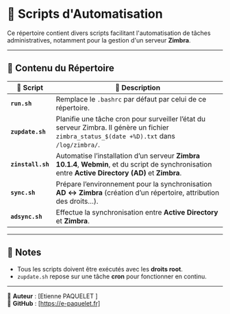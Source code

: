 # 📌 Scripts d'Automatisation

Ce répertoire contient divers scripts facilitant l'automatisation de tâches administratives, notamment pour la gestion d'un serveur **Zimbra**.

---

## 📂 Contenu du Répertoire

| 📜 **Script**      | 📝 **Description** |
|-------------------|-----------------|
| **`run.sh`**       | Remplace le `.bashrc` par défaut par celui de ce répertoire. |
| **`zupdate.sh`**   | Planifie une tâche cron pour surveiller l’état du serveur Zimbra. Il génère un fichier `zimbra_status_$(date +%D).txt` dans `/log/zimbra/`. |
| **`zinstall.sh`**  | Automatise l’installation d’un serveur **Zimbra 10.1.4**, **Webmin**, et du script de synchronisation entre **Active Directory (AD)** et **Zimbra**. |
| **`sync.sh`**      | Prépare l’environnement pour la synchronisation **AD ↔ Zimbra** (création d’un répertoire, attribution des droits…). |
| **`adsync.sh`**    | Effectue la synchronisation entre **Active Directory** et **Zimbra**. |

---

## 📌 Notes
- Tous les scripts doivent être exécutés avec les **droits root**.   
- `zupdate.sh` repose sur une tâche **cron** pour fonctionner en continu.  

---

📌 **Auteur** : [Etienne PAQUELET ]  
📌 **GitHub** : [https://e-paquelet.fr]  

